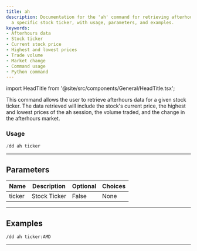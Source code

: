```yaml
---
title: ah
description: Documentation for the 'ah' command for retrieving afterhours data for
  a specific stock ticker, with usage, parameters, and examples.
keywords:
- Afterhours data
- Stock ticker
- Current stock price
- Highest and lowest prices
- Trade volume
- Market change
- Command usage
- Python command
---
```


import HeadTitle from '@site/src/components/General/HeadTitle.tsx';

<HeadTitle title="ah - Duedilligence - Discord - Reference | OpenBB Bot Docs" />

This command allows the user to retrieve afterhours data for a given stock ticker. The data retrieved will include the stock's current price, the highest and lowest prices of the ah session, the volume traded, and the change in the afterhours market.

### Usage

```python wordwrap
/dd ah ticker
```

---

## Parameters

| Name | Description | Optional | Choices |
| ---- | ----------- | -------- | ------- |
| ticker | Stock Ticker | False | None |


---

## Examples

```
/dd ah ticker:AMD
```
---
